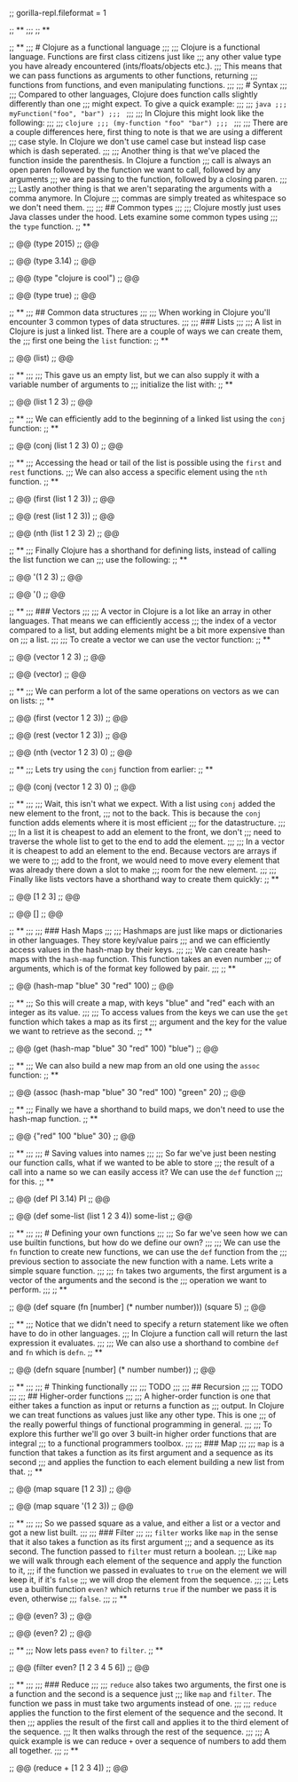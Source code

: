;; gorilla-repl.fileformat = 1

;; **
;;; 
;; **

;; **
;;; # Clojure as a functional language
;;; 
;;; Clojure is a functional language. Functions are first class citizens just like
;;; any other value type you have already encountered (ints/floats/objects etc.).
;;; This means that we can pass functions as arguments to other functions, returning
;;; functions from functions, and even manipulating functions.
;;; 
;;; # Syntax
;;; 
;;; Compared to other languages, Clojure does function calls slightly differently than one
;;; might expect. To give a quick example:
;;; 
;;; ```java
;;; myFunction("foo", "bar")
;;; ```
;;; 
;;; In Clojure this might look like the following:
;;; 
;;; ```clojure
;;; (my-function "foo" "bar")
;;; ```
;;; 
;;; There are a couple differences here, first thing to note is that we are using a different
;;; case style. In Clojure we don't use camel case but instead lisp case which is dash seperated.
;;; 
;;; Another thing is that we've placed the function inside the parenthesis. In Clojure a function
;;; call is always an open paren followed by the function we want to call, followed by any arguments
;;; we are passing to the function, followed by a closing paren.
;;; 
;;; Lastly another thing is that we aren't separating the arguments with a comma anymore. In Clojure
;;; commas are simply treated as whitespace so we don't need them.
;;; 
;;; ## Common types
;;; 
;;; Clojure mostly just uses Java classes under the hood. Lets examine some common types using
;;; the `type` function.
;; **

;; @@
(type 2015)
;; @@

;; @@
(type 3.14)
;; @@

;; @@
(type "clojure is cool")
;; @@

;; @@
(type true)
;; @@

;; **
;;; ## Common data structures
;;; 
;;; When working in Clojure you'll encounter 3 common types of data structures.
;;; 
;;; ### Lists
;;; 
;;; A list in Clojure is just a linked list. There are a couple of ways we can create them, the
;;; first one being the `list` function:
;; **

;; @@
(list)
;; @@

;; **
;;; 
;;; This gave us an empty list, but we can also supply it with a variable number of arguments to
;;; initialize the list with:
;; **

;; @@
(list 1 2 3)
;; @@

;; **
;;; We can efficiently add to the beginning of a linked list using the `conj` function:
;; **

;; @@
(conj (list 1 2 3) 0)
;; @@

;; **
;;; Accessing the head or tail of the list is possible using the `first` and `rest` functions.
;;; We can also access a specific element using the `nth` function.
;; **

;; @@
(first (list 1 2 3))
;; @@

;; @@
(rest (list 1 2 3))
;; @@

;; @@
(nth (list 1 2 3) 2)
;; @@

;; **
;;; Finally Clojure has a shorthand for defining lists, instead of calling the list function we can
;;; use the following:
;; **

;; @@
'(1 2 3)
;; @@

;; @@
'()
;; @@

;; **
;;; ### Vectors
;;; 
;;; A vector in Clojure is a lot like an array in other languages. That means we can efficiently access
;;; the index of a vector compared to a list, but adding elements might be a bit more expensive than on
;;; a list.
;;; 
;;; To create a vector we can use the vector function:
;; **

;; @@
(vector 1 2 3)
;; @@

;; @@
(vector)
;; @@

;; **
;;; We can perform a lot of the same operations on vectors as we can on lists:
;; **

;; @@
(first (vector 1 2 3))
;; @@

;; @@
(rest (vector 1 2 3))
;; @@

;; @@
(nth (vector 1 2 3) 0)
;; @@

;; **
;;; Lets try using the `conj` function from earlier:
;; **

;; @@
(conj (vector 1 2 3) 0)
;; @@

;; **
;;; 
;;; Wait, this isn't what we expect. With a list using `conj` added the new element to the front,
;;; not to the back. This is because the `conj` function adds elements where it is most efficient
;;; for the datastructure.
;;; 
;;; In a list it is cheapest to add an element to the front, we don't
;;; need to traverse the whole list to get to the end to add the element.
;;; 
;;; In a vector it is cheapest to add an element to the end. Because vectors are arrays if we were to
;;; add to the front, we would need to move every element that was already there down a slot to make
;;; room for the new element.
;;; 
;;; Finally like lists vectors have a shorthand way to create them quickly:
;; **

;; @@
[1 2 3]
;; @@

;; @@
[]
;; @@

;; **
;;; 
;;; ### Hash Maps
;;; 
;;; Hashmaps are just like maps or dictionaries in other languages. They store key/value pairs
;;; and we can efficiently access values in the hash-map by their keys.
;;; 
;;; We can create hash-maps with the `hash-map` function. This function takes an even number
;;; of arguments, which is of the format key followed by pair.
;;; 
;; **

;; @@
(hash-map "blue" 30 "red" 100)
;; @@

;; **
;;; So this will create a map, with keys "blue" and "red" each with an integer as its value.
;;; 
;;; To access values from the keys we can use the `get` function which takes a map as its first
;;; argument and the key for the value we want to retrieve as the second.
;; **

;; @@
(get (hash-map "blue" 30 "red" 100) "blue")
;; @@

;; **
;;; We can also build a new map from an old one using the `assoc` function:
;; **

;; @@
(assoc (hash-map "blue" 30 "red" 100) "green" 20)
;; @@

;; **
;;; Finally we have a shorthand to build maps, we don't need to use the hash-map function.
;; **

;; @@
{"red" 100 "blue" 30}
;; @@

;; **
;;; 
;;; # Saving values into names
;;; 
;;; So far we've just been nesting our function calls, what if we wanted to be able to store
;;; the result of a call into a name so we can easily access it? We can use the `def` function
;;; for this.
;; **

;; @@
(def PI 3.14)
PI
;; @@

;; @@
(def some-list (list 1 2 3 4))
some-list
;; @@

;; **
;;; 
;;; # Defining your own functions
;;; 
;;; So far we've seen how we can use builtin functions, but how do we define our own?
;;; 
;;; We can use the `fn` function to create new functions, we can use the `def` function from the
;;; previous section to associate the new function with a name. Lets write a simple square function.
;;; 
;;; `fn` takes two arguments, the first argument is a vector of the arguments and the second is the
;;; operation we want to perform.
;;; 
;; **

;; @@
(def square (fn [number] (* number number)))
(square 5)
;; @@

;; **
;;; Notice that we didn't need to specify a return statement like we often have to do in other languages.
;;; In Clojure a function call will return the last expression it evaluates.
;;; 
;;; We can also use a shorthand to combine `def` and `fn` which is `defn`.
;; **

;; @@
(defn square [number] (* number number))
;; @@

;; **
;;; 
;;; # Thinking functionally
;;; 
;;; TODO
;;; 
;;; ## Recursion
;;; 
;;; TODO
;;; 
;;; ## Higher-order functions
;;; 
;;; A higher-order function is one that either takes a function as input or returns a function as
;;; output. In Clojure we can treat functions as values just like any other type. This is one
;;; of the really powerful things of functional programming in general.
;;; 
;;; To explore this further we'll go over 3 built-in higher order functions that are integral
;;; to a functional programmers toolbox.
;;; 
;;; ### Map
;;; 
;;; `map` is a function that takes a function as its first argument and a sequence as its second
;;; and applies the function to each element building a new list from that.
;; **

;; @@
(map square [1 2 3])
;; @@

;; @@
(map square '(1 2 3))
;; @@

;; **
;;; 
;;; So we passed square as a value, and either a list or a vector and got a new list built.
;;; 
;;; ### Filter
;;; 
;;; `filter` works like `map` in the sense that it also takes a function as its first argument
;;; and a sequence as its second. The function passed to `filter` must return a boolean.
;;; Like `map` we will walk through each element of the sequence and apply the function to it,
;;; if the function we passed in evaluates to `true` on the element we will keep it, if it's `false`
;;; we will drop the element from the sequence.
;;; 
;;; Lets use a builtin function `even?` which returns `true` if the number we pass it is even, otherwise
;;; `false`.
;;; 
;; **

;; @@
(even? 3)
;; @@

;; @@
(even? 2)
;; @@

;; **
;;; Now lets pass `even?` to `filter`.
;; **

;; @@
(filter even? [1 2 3 4 5 6])
;; @@

;; **
;;; 
;;; ### Reduce
;;; 
;;; `reduce` also takes two arguments, the first one is a function and the second is a sequence just
;;; like `map` and `filter`. The function we pass in must take two arguments instead of one.
;;; 
;;; `reduce` applies the function to the first element of the sequence and the second. It then
;;; applies the result of the first call and applies it to the third element of the sequence.
;;; It then walks through the rest of the sequence.
;;; 
;;; A quick example is we can reduce `+` over a sequence of numbers to add them all together.
;;; 
;; **

;; @@
(reduce + [1 2 3 4])
;; @@

